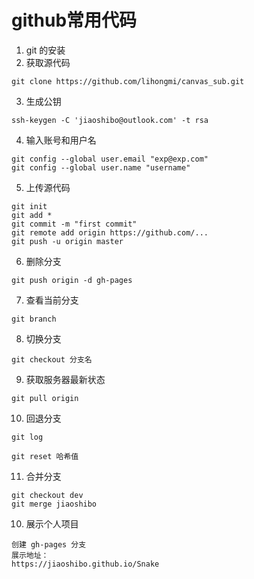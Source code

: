 # github常用代码

1. git 的安装
2. 获取源代码
```
git clone https://github.com/lihongmi/canvas_sub.git
```
3. 生成公钥
```
ssh-keygen -C 'jiaoshibo@outlook.com' -t rsa
```
4. 输入账号和用户名
```
git config --global user.email "exp@exp.com"
git config --global user.name "username"
```
5. 上传源代码
```
git init
git add *
git commit -m "first commit"
git remote add origin https://github.com/...
git push -u origin master
```

6. 删除分支
```
git push origin -d gh-pages
```
7. 查看当前分支
```
git branch
```
8. 切换分支
```
git checkout 分支名
```
9. 获取服务器最新状态
```
git pull origin
```
10. 回退分支
```
git log

git reset 哈希值
```
11. 合并分支
```
git checkout dev
git merge jiaoshibo
```

10. 展示个人项目
```
创建 gh-pages 分支
展示地址：
https://jiaoshibo.github.io/Snake
```